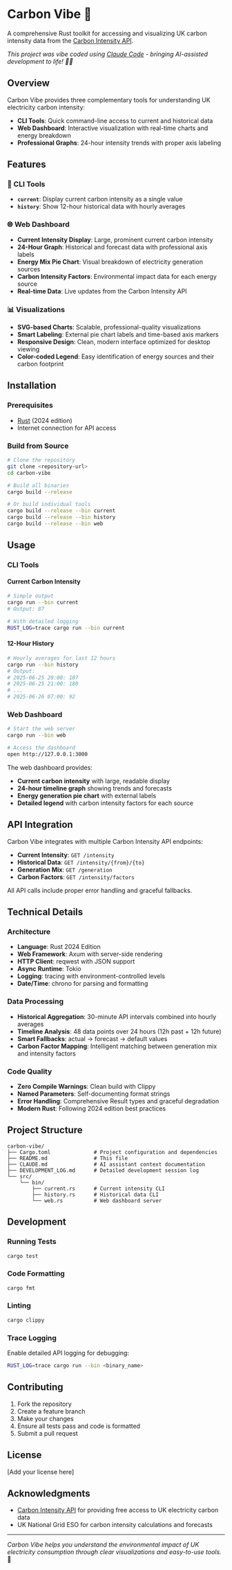 # Carbon Vibe 🌱

A comprehensive Rust toolkit for accessing and visualizing UK carbon intensity data from the [Carbon Intensity API](https://carbonintensity.org.uk/).

*This project was vibe coded using [Claude Code](https://claude.ai/code) - bringing AI-assisted development to life! 🤖✨*

## Overview

Carbon Vibe provides three complementary tools for understanding UK electricity carbon intensity:

- **CLI Tools**: Quick command-line access to current and historical data
- **Web Dashboard**: Interactive visualization with real-time charts and energy breakdown
- **Professional Graphs**: 24-hour intensity trends with proper axis labeling

## Features

### 🔌 CLI Tools

- **`current`**: Display current carbon intensity as a single value
- **`history`**: Show 12-hour historical data with hourly averages

### 🌐 Web Dashboard

- **Current Intensity Display**: Large, prominent current carbon intensity
- **24-Hour Graph**: Historical and forecast data with professional axis labels
- **Energy Mix Pie Chart**: Visual breakdown of electricity generation sources
- **Carbon Intensity Factors**: Environmental impact data for each energy source
- **Real-time Data**: Live updates from the Carbon Intensity API

### 📊 Visualizations

- **SVG-based Charts**: Scalable, professional-quality visualizations
- **Smart Labeling**: External pie chart labels and time-based axis markers
- **Responsive Design**: Clean, modern interface optimized for desktop viewing
- **Color-coded Legend**: Easy identification of energy sources and their carbon footprint

## Installation

### Prerequisites

- [Rust](https://rustup.rs/) (2024 edition)
- Internet connection for API access

### Build from Source

```bash
# Clone the repository
git clone <repository-url>
cd carbon-vibe

# Build all binaries
cargo build --release

# Or build individual tools
cargo build --release --bin current
cargo build --release --bin history  
cargo build --release --bin web
```

## Usage

### CLI Tools

#### Current Carbon Intensity
```bash
# Simple output
cargo run --bin current
# Output: 87

# With detailed logging
RUST_LOG=trace cargo run --bin current
```

#### 12-Hour History
```bash
# Hourly averages for last 12 hours
cargo run --bin history
# Output:
# 2025-06-25 20:00: 187
# 2025-06-25 21:00: 180
# ...
# 2025-06-26 07:00: 92
```

### Web Dashboard

```bash
# Start the web server
cargo run --bin web

# Access the dashboard
open http://127.0.0.1:3000
```

The web dashboard provides:
- **Current carbon intensity** with large, readable display
- **24-hour timeline graph** showing trends and forecasts
- **Energy generation pie chart** with external labels
- **Detailed legend** with carbon intensity factors for each source

## API Integration

Carbon Vibe integrates with multiple Carbon Intensity API endpoints:

- **Current Intensity**: `GET /intensity`
- **Historical Data**: `GET /intensity/{from}/{to}`  
- **Generation Mix**: `GET /generation`
- **Carbon Factors**: `GET /intensity/factors`

All API calls include proper error handling and graceful fallbacks.

## Technical Details

### Architecture

- **Language**: Rust 2024 Edition
- **Web Framework**: Axum with server-side rendering
- **HTTP Client**: reqwest with JSON support
- **Async Runtime**: Tokio
- **Logging**: tracing with environment-controlled levels
- **Date/Time**: chrono for parsing and formatting

### Data Processing

- **Historical Aggregation**: 30-minute API intervals combined into hourly averages
- **Timeline Analysis**: 48 data points over 24 hours (12h past + 12h future)
- **Smart Fallbacks**: actual → forecast → default values
- **Carbon Factor Mapping**: Intelligent matching between generation mix and intensity factors

### Code Quality

- **Zero Compile Warnings**: Clean build with Clippy
- **Named Parameters**: Self-documenting format strings
- **Error Handling**: Comprehensive Result types and graceful degradation
- **Modern Rust**: Following 2024 edition best practices

## Project Structure

```
carbon-vibe/
├── Cargo.toml              # Project configuration and dependencies
├── README.md               # This file
├── CLAUDE.md               # AI assistant context documentation
├── DEVELOPMENT_LOG.md      # Detailed development session log
└── src/
    └── bin/
        ├── current.rs      # Current intensity CLI
        ├── history.rs      # Historical data CLI
        └── web.rs          # Web dashboard server
```


## Development

### Running Tests

```bash
cargo test
```

### Code Formatting

```bash
cargo fmt
```

### Linting

```bash
cargo clippy
```

### Trace Logging

Enable detailed API logging for debugging:

```bash
RUST_LOG=trace cargo run --bin <binary_name>
```

## Contributing

1. Fork the repository
2. Create a feature branch
3. Make your changes
4. Ensure all tests pass and code is formatted
5. Submit a pull request

## License

[Add your license here]

## Acknowledgments

- [Carbon Intensity API](https://carbonintensity.org.uk/) for providing free access to UK electricity carbon data
- UK National Grid ESO for carbon intensity calculations and forecasts

---

*Carbon Vibe helps you understand the environmental impact of UK electricity consumption through clear visualizations and easy-to-use tools.* 🌱